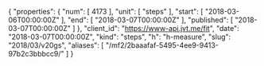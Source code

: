 {
  "properties": {
    "num": [
      4173
    ],
    "unit": [
      "steps"
    ],
    "start": [
      "2018-03-06T00:00:00Z"
    ],
    "end": [
      "2018-03-07T00:00:00Z"
    ],
    "published": [
      "2018-03-07T00:00:00Z"
    ]
  },
  "client_id": "https://www-api.jvt.me/fit",
  "date": "2018-03-07T00:00:00Z",
  "kind": "steps",
  "h": "h-measure",
  "slug": "2018/03/v20gs",
  "aliases": [
    "/mf2/2baaafaf-5495-4ee9-9413-97b2c3bbbcc9/"
  ]
}
